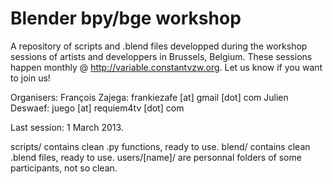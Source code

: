 Blender bpy/bge workshop
========================

A repository of scripts and .blend files developped during the workshop sessions of artists and developpers in Brussels, Belgium. These sessions happen monthly @ http://variable.constantvzw.org.
Let us know if you want to join us!

Organisers:
François Zajega: frankiezafe [at] gmail [dot] com
Julien Deswaef: juego [at] requiem4tv [dot] com

Last session: 1 March 2013.

scripts/ contains clean .py functions, ready to use.
blend/ contains clean .blend files, ready to use.
users/[name]/ are personnal folders of some participants, not so clean.